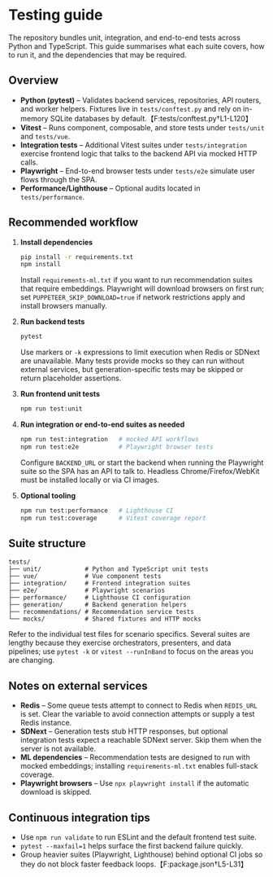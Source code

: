 # Testing guide

The repository bundles unit, integration, and end-to-end tests across Python
and TypeScript. This guide summarises what each suite covers, how to run it, and
the dependencies that may be required.

## Overview

- **Python (pytest)** – Validates backend services, repositories, API routers,
  and worker helpers. Fixtures live in `tests/conftest.py` and rely on in-memory
  SQLite databases by default.【F:tests/conftest.py†L1-L120】
- **Vitest** – Runs component, composable, and store tests under
  `tests/unit` and `tests/vue`.
- **Integration tests** – Additional Vitest suites under `tests/integration`
  exercise frontend logic that talks to the backend API via mocked HTTP calls.
- **Playwright** – End-to-end browser tests under `tests/e2e` simulate user
  flows through the SPA.
- **Performance/Lighthouse** – Optional audits located in `tests/performance`.

## Recommended workflow

1. **Install dependencies**

   ```bash
   pip install -r requirements.txt
   npm install
   ```

   Install `requirements-ml.txt` if you want to run recommendation suites that
   require embeddings. Playwright will download browsers on first run; set
   `PUPPETEER_SKIP_DOWNLOAD=true` if network restrictions apply and install
   browsers manually.

2. **Run backend tests**

   ```bash
   pytest
   ```

   Use markers or `-k` expressions to limit execution when Redis or SDNext are
   unavailable. Many tests provide mocks so they can run without external
   services, but generation-specific tests may be skipped or return placeholder
   assertions.

3. **Run frontend unit tests**

   ```bash
   npm run test:unit
   ```

4. **Run integration or end-to-end suites as needed**

   ```bash
   npm run test:integration   # mocked API workflows
   npm run test:e2e           # Playwright browser tests
   ```

   Configure `BACKEND_URL` or start the backend when running the Playwright
   suite so the SPA has an API to talk to. Headless Chrome/Firefox/WebKit must
   be installed locally or via CI images.

5. **Optional tooling**

   ```bash
   npm run test:performance   # Lighthouse CI
   npm run test:coverage      # Vitest coverage report
   ```

## Suite structure

```
tests/
├── unit/            # Python and TypeScript unit tests
├── vue/             # Vue component tests
├── integration/     # Frontend integration suites
├── e2e/             # Playwright scenarios
├── performance/     # Lighthouse CI configuration
├── generation/      # Backend generation helpers
├── recommendations/ # Recommendation service tests
└── mocks/           # Shared fixtures and HTTP mocks
```

Refer to the individual test files for scenario specifics. Several suites are
lengthy because they exercise orchestrators, presenters, and data pipelines; use
`pytest -k` or `vitest --runInBand` to focus on the areas you are changing.

## Notes on external services

- **Redis** – Some queue tests attempt to connect to Redis when `REDIS_URL` is
  set. Clear the variable to avoid connection attempts or supply a test Redis
  instance.
- **SDNext** – Generation tests stub HTTP responses, but optional integration
  tests expect a reachable SDNext server. Skip them when the server is not
  available.
- **ML dependencies** – Recommendation tests are designed to run with mocked
  embeddings; installing `requirements-ml.txt` enables full-stack coverage.
- **Playwright browsers** – Use `npx playwright install` if the automatic
  download is skipped.

## Continuous integration tips

- Use `npm run validate` to run ESLint and the default frontend test suite.
- `pytest --maxfail=1` helps surface the first backend failure quickly.
- Group heavier suites (Playwright, Lighthouse) behind optional CI jobs so they
  do not block faster feedback loops.【F:package.json†L5-L31】

